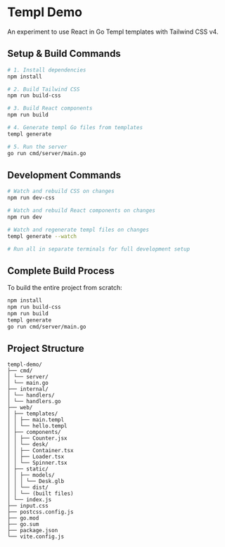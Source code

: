 # Templ Demo

An experiment to use React in Go Templ templates with Tailwind CSS v4.

## Setup & Build Commands

```bash
# 1. Install dependencies
npm install

# 2. Build Tailwind CSS
npm run build-css

# 3. Build React components
npm run build

# 4. Generate templ Go files from templates
templ generate

# 5. Run the server
go run cmd/server/main.go
```

## Development Commands

```bash
# Watch and rebuild CSS on changes
npm run dev-css

# Watch and rebuild React components on changes
npm run dev

# Watch and regenerate templ files on changes
templ generate --watch

# Run all in separate terminals for full development setup
```

## Complete Build Process

To build the entire project from scratch:

```bash
npm install
npm run build-css
npm run build
templ generate
go run cmd/server/main.go
```

## Project Structure

```
templ-demo/
├── cmd/
│ └── server/
│ └── main.go
├── internal/
│ └── handlers/
│ └── handlers.go
├── web/
│ ├── templates/
│ │ ├── main.templ
│ │ └── hello.templ
│ ├── components/
│ │ ├── Counter.jsx
│ │ └── desk/
│ │ ├── Container.tsx
│ │ ├── Loader.tsx
│ │ └── Spinner.tsx
│ ├── static/
│ │ ├── models/
│ │ │ └── Desk.glb
│ │ └── dist/
│ │ └── (built files)
│ └── index.js
├── input.css
├── postcss.config.js
├── go.mod
├── go.sum
├── package.json
└── vite.config.js
```
